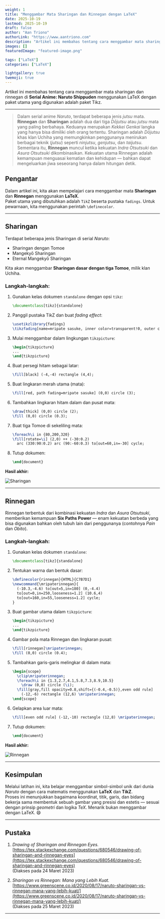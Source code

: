 ```yaml
---
weight: 1
title: "Menggambar Mata Sharingan dan Rinnegan dengan LaTeX"
date: 2025-10-19
lastmod: 2025-10-19
draft: false
author: "Aan Triono"
authorLink: "https://www.aantriono.com"
description: "Artikel ini membahas tentang cara menggambar mata sharingan dan rinnegan di **Serial Anime: Naruto Shippuden** menggunakan LaTeX."
images: []
featuredImage: "featured-image.png"

tags: ["LaTeX"]
categories: ["LaTeX"]

lightgallery: true
twemoji: true
---
```

Artikel ini membahas tentang cara menggambar mata sharingan dan rinnegan di **Serial Anime: Naruto Shippuden** menggunakan LaTeX dengan paket utama yang digunakan adalah paket Tikz.

---

<!--more-->


> Dalam serial anime *Naruto*, terdapat beberapa jenis *jutsu* mata. **Rinnegan** dan **Sharingan** adalah dua dari tiga *Dōjutsu* atau *jutsu* mata yang paling berbahaya. Keduanya merupakan *Kekkei Genkai* langka yang hanya bisa dimiliki oleh orang tertentu. 
> Sharingan adalah *Dōjutsu* khas klan Uchiha yang memungkinkan penggunanya menirukan berbagai teknik (*jutsu*) seperti *ninjutsu*, *genjutsu*, dan *taijutsu*. Sementara itu, **Rinnegan** muncul ketika kekuatan *Indra Otsutsuki* dan *Asura Otsutsuki* dikombinasikan. Kekuatan utama Rinnegan adalah kemampuan menguasai kematian dan kehidupan — bahkan dapat mengeluarkan jiwa seseorang hanya dalam hitungan detik.

## Pengantar
Dalam artikel ini, kita akan mempelajari cara menggambar mata **Sharingan** dan **Rinnegan** menggunakan **LaTeX**.  
Paket utama yang dibutuhkan adalah `TikZ` beserta pustaka `fadings`. Untuk pewarnaan, kita menggunakan perintah `\definecolor`.

---

## Sharingan
Terdapat beberapa jenis Sharingan di serial *Naruto*:  
- Sharingan dengan Tomoe  
- Mangekyō Sharingan  
- Eternal Mangekyō Sharingan  

Kita akan menggambar **Sharingan dasar dengan tiga Tomoe**, milik klan Uchiha.

### Langkah-langkah:
1. Gunakan kelas dokumen `standalone` dengan opsi `tikz`:

    ```latex
    \documentclass[tikz]{standalone}
    ```

2. Panggil pustaka TikZ dan buat *fading effect*:

    ```latex
    \usetikzlibrary{fadings}
    \tikzfading[name=mripate sasuke, inner color=transparent!0, outer color=transparent!40]
    ```

3. Mulai menggambar dalam lingkungan `tikzpicture`:

    ```latex
    \begin{tikzpicture}
    ...
    \end{tikzpicture}
    ```

4. Buat persegi hitam sebagai latar:

    ```latex
    \fill[black] (-4,-4) rectangle (4,4);
    ```

5. Buat lingkaran merah utama (mata):

    ```latex
    \fill[red, path fading=mripate sasuke] (0,0) circle (3);
    ```

6. Tambahkan lingkaran hitam dalam dan pusat mata:

    ```latex
    \draw[thick] (0,0) circle (2);
    \fill (0,0) circle (0.3);
    ```

7. Buat tiga Tomoe di sekeliling mata:

    ```latex
    \foreach\i in {80,200,320}
    \fill[rotate=\i] (2,0) ++ (-30:0.2)
      arc (330:90:0.2) arc (90:-60:0.3) to[out=60,in=-30] cycle;
    ```

8. Tutup dokumen:

    ```latex
    \end{document}
    ```

**Hasil akhir:**

![Sharingan](sharingan.png "Mata Sharingan")

---

## Rinnegan
Rinnegan terbentuk dari kombinasi kekuatan *Indra* dan *Asura Otsutsuki*, memberikan kemampuan **Six Paths Power** — enam kekuatan berbeda yang bisa digunakan bahkan oleh tubuh lain dari penggunanya (contohnya *Pain* dan *Obito*).

### Langkah-langkah:
1. Gunakan kelas dokumen `standalone`:

    ```latex
    \documentclass[tikz]{standalone}
    ```

2. Tentukan warna dan bentuk dasar:

    ```latex
    \definecolor{rinnegan}{HTML}{C7B7D1}
    \newcommand{\mripaterinnegan}{
      (-10.3,-4.6) to[out=5,in=180] (0,-4.4)
      to[out=0,in=250,looseness=1.2] (10.6,4)
      to[out=160,in=55,looseness=1.2] cycle;
    }
    ```

3. Buat gambar utama dalam `tikzpicture`:

    ```latex
    \begin{tikzpicture}
    ...
    \end{tikzpicture}
    ```

4. Gambar pola mata Rinnegan dan lingkaran pusat:

    ```latex
    \fill[rinnegan]\mripaterinnegan;
    \fill (0,0) circle (0.4);
    ```

5. Tambahkan garis-garis melingkar di dalam mata:

    ```latex
    \begin{scope}
      \clip\mripaterinnegan;
      \foreach\i in {1.3,2.7,4.1,5.8,7.3,8.9,10.5}
        \draw (0,0) circle (\i);
      \fill[gray,fill opacity=0.8,shift={(-0.4,-0.5)},even odd rule]
        (-12,-6) rectangle (12,6) \mripaterinnegan;
    \end{scope}
    ```

6. Gelapkan area luar mata:

    ```latex
    \fill[even odd rule] (-12,-10) rectangle (12,8) \mripaterinnegan;
    ```

7. Tutup dokumen:

    ```latex
    \end{document}
    ```

**Hasil akhir:**  

![Rinnegan](rinnegan.png "Mata Rinnegan")

---

## Kesimpulan
Melalui latihan ini, kita belajar menggambar simbol-simbol unik dari dunia *Naruto* dengan cara matematis menggunakan **LaTeX** dan **TikZ**.  
Proses ini menunjukkan bagaimana koordinat, titik, garis, dan bidang bekerja sama membentuk sebuah gambar yang presisi dan estetis — sesuai dengan prinsip *geometri* dan logika *TeX*. Menarik bukan menggambar dengan LaTeX. &#x1F604;

---

## Pustaka
1. *Drawing of Sharingan and Rinnegan Eyes.*  
   [https://tex.stackexchange.com/questions/680546/drawing-of-sharingan-and-rinnegan-eyes](https://tex.stackexchange.com/questions/680546/drawing-of-sharingan-and-rinnegan-eyes)  
   (Diakses pada 24 Maret 2023)

2. *Sharingan vs Rinnegan: Mana yang Lebih Kuat.*  
   [https://www.greenscene.co.id/2020/08/17/naruto-sharingan-vs-rinnegan-mana-yang-lebih-kuat/](https://www.greenscene.co.id/2020/08/17/naruto-sharingan-vs-rinnegan-mana-yang-lebih-kuat/)  
   (Diakses pada 25 Maret 2023)

---



